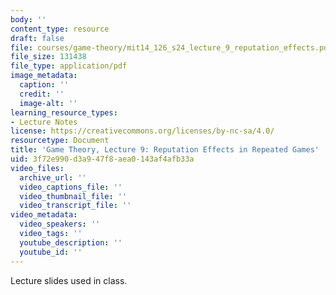 ```yaml
---
body: ''
content_type: resource
draft: false
file: courses/game-theory/mit14_126_s24_lecture_9_reputation_effects.pdf
file_size: 131438
file_type: application/pdf
image_metadata:
  caption: ''
  credit: ''
  image-alt: ''
learning_resource_types:
- Lecture Notes
license: https://creativecommons.org/licenses/by-nc-sa/4.0/
resourcetype: Document
title: 'Game Theory, Lecture 9: Reputation Effects in Repeated Games'
uid: 3f72e990-d3a9-47f8-aea0-143af4afb33a
video_files:
  archive_url: ''
  video_captions_file: ''
  video_thumbnail_file: ''
  video_transcript_file: ''
video_metadata:
  video_speakers: ''
  video_tags: ''
  youtube_description: ''
  youtube_id: ''
---
```

Lecture slides used in class.